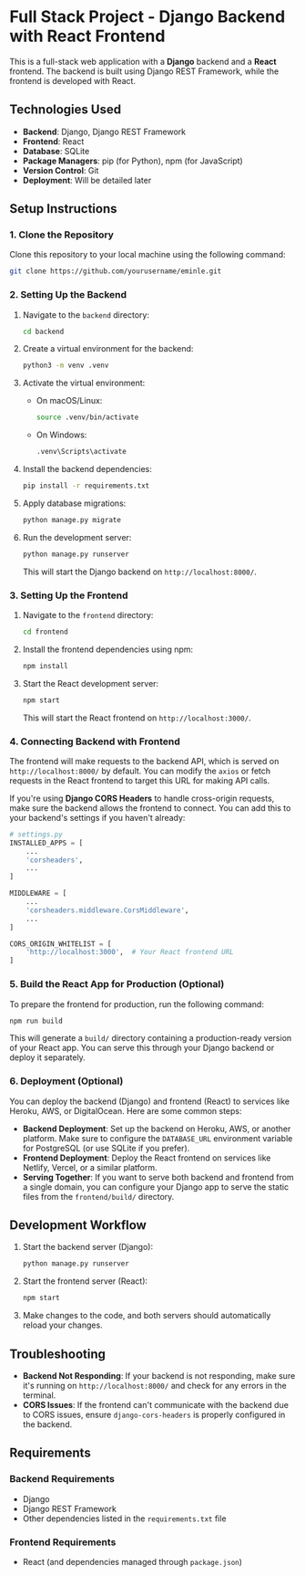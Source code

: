 # Full Stack Project - Django Backend with React Frontend

This is a full-stack web application with a **Django** backend and a **React** frontend. The backend is built using Django REST Framework, while the frontend is developed with React.

## Technologies Used

- **Backend**: Django, Django REST Framework
- **Frontend**: React
- **Database**: SQLite
- **Package Managers**: pip (for Python), npm (for JavaScript)
- **Version Control**: Git
- **Deployment**: Will be detailed later

## Setup Instructions

### 1. Clone the Repository

Clone this repository to your local machine using the following command:

```bash
git clone https://github.com/yourusername/eminle.git
```

### 2. Setting Up the Backend

1. Navigate to the `backend` directory:

    ```bash
    cd backend
    ```

2. Create a virtual environment for the backend:

    ```bash
    python3 -m venv .venv
    ```

3. Activate the virtual environment:

    - On macOS/Linux:

        ```bash
        source .venv/bin/activate
        ```

    - On Windows:

        ```bash
        .venv\Scripts\activate
        ```

4. Install the backend dependencies:

    ```bash
    pip install -r requirements.txt
    ```

5. Apply database migrations:

    ```bash
    python manage.py migrate
    ```

6. Run the development server:

    ```bash
    python manage.py runserver
    ```

    This will start the Django backend on `http://localhost:8000/`.

### 3. Setting Up the Frontend

1. Navigate to the `frontend` directory:

    ```bash
    cd frontend
    ```

2. Install the frontend dependencies using npm:

    ```bash
    npm install
    ```

3. Start the React development server:

    ```bash
    npm start
    ```

    This will start the React frontend on `http://localhost:3000/`.

### 4. Connecting Backend with Frontend

The frontend will make requests to the backend API, which is served on `http://localhost:8000/` by default. You can modify the `axios` or fetch requests in the React frontend to target this URL for making API calls.

If you're using **Django CORS Headers** to handle cross-origin requests, make sure the backend allows the frontend to connect. You can add this to your backend's settings if you haven't already:

```python
# settings.py
INSTALLED_APPS = [
    ...
    'corsheaders',
    ...
]

MIDDLEWARE = [
    ...
    'corsheaders.middleware.CorsMiddleware',
    ...
]

CORS_ORIGIN_WHITELIST = [
    'http://localhost:3000',  # Your React frontend URL
]
```

### 5. Build the React App for Production (Optional)

To prepare the frontend for production, run the following command:

```bash
npm run build
```

This will generate a `build/` directory containing a production-ready version of your React app. You can serve this through your Django backend or deploy it separately.

### 6. Deployment (Optional)

You can deploy the backend (Django) and frontend (React) to services like Heroku, AWS, or DigitalOcean. Here are some common steps:

- **Backend Deployment**: Set up the backend on Heroku, AWS, or another platform. Make sure to configure the `DATABASE_URL` environment variable for PostgreSQL (or use SQLite if you prefer).
- **Frontend Deployment**: Deploy the React frontend on services like Netlify, Vercel, or a similar platform.
- **Serving Together**: If you want to serve both backend and frontend from a single domain, you can configure your Django app to serve the static files from the `frontend/build/` directory.

## Development Workflow

1. Start the backend server (Django):
    ```bash
    python manage.py runserver
    ```

2. Start the frontend server (React):
    ```bash
    npm start
    ```

3. Make changes to the code, and both servers should automatically reload your changes.

## Troubleshooting

- **Backend Not Responding**: If your backend is not responding, make sure it's running on `http://localhost:8000/` and check for any errors in the terminal.
- **CORS Issues**: If the frontend can't communicate with the backend due to CORS issues, ensure `django-cors-headers` is properly configured in the backend.

## Requirements

### Backend Requirements

- Django
- Django REST Framework
- Other dependencies listed in the `requirements.txt` file

### Frontend Requirements

- React (and dependencies managed through `package.json`)

